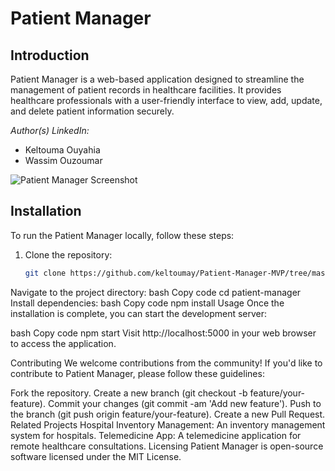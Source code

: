 # Patient Manager

## Introduction

Patient Manager is a web-based application designed to streamline the management of patient records in healthcare facilities. It provides healthcare professionals with a user-friendly interface to view, add, update, and delete patient information securely.


*Author(s) LinkedIn:*
- Keltouma Ouyahia
- Wassim Ouzoumar

![Patient Manager Screenshot](/path/to/screenshot.png)

## Installation

To run the Patient Manager locally, follow these steps:

1. Clone the repository:
   ```bash
   git clone https://github.com/keltoumay/Patient-Manager-MVP/tree/master
Navigate to the project directory:
bash
Copy code
cd patient-manager
Install dependencies:
bash
Copy code
npm install
Usage
Once the installation is complete, you can start the development server:

bash
Copy code
npm start
Visit http://localhost:5000 in your web browser to access the application.

Contributing
We welcome contributions from the community! If you'd like to contribute to Patient Manager, please follow these guidelines:

Fork the repository.
Create a new branch (git checkout -b feature/your-feature).
Commit your changes (git commit -am 'Add new feature').
Push to the branch (git push origin feature/your-feature).
Create a new Pull Request.
Related Projects
Hospital Inventory Management: An inventory management system for hospitals.
Telemedicine App: A telemedicine application for remote healthcare consultations.
Licensing Patient Manager is open-source software licensed under the MIT License.
